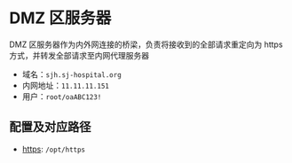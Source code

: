 DMZ 区服务器
===========

DMZ 区服务器作为内外网连接的桥梁，负责将接收到的全部请求重定向为 https 方式，并转发全部请求至内网代理服务器

- 域名：`sjh.sj-hospital.org`
- 内网地址：`11.11.11.151`
- 用户：`root/oaABC123!`


配置及对应路径
------------

- [https](./https): `/opt/https`
